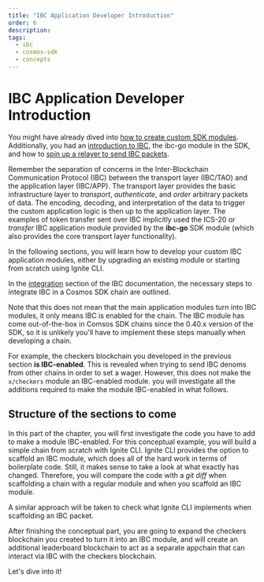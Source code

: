 ```yaml
---
title: "IBC Application Developer Introduction"
order: 6
description: 
tags: 
  - ibc
  - cosmos-sdk
  - concepts
---
```


# IBC Application Developer Introduction

You might have already dived into [how to create custom SDK modules](/tutorials/7-understand-sdk-modules/index.md). Additionally, you had an [introduction to IBC](/academy/3-ibc/what-is-ibc.md), the ibc-go module in the SDK, and how to [spin up a relayer to send IBC packets](/hands-on-exercise/4-ibc-adv/relayer-intro.md).

Remember the separation of concerns in the Inter-Blockchain Communication Protocol (IBC) between the transport layer (IBC/TAO) and the application layer (IBC/APP). The transport layer provides the basic infrastructure layer to _transport_, _authenticate_, and _order_ arbitrary packets of data. The encoding, decoding, and interpretation of the data to trigger the custom application logic is then up to the application layer. The examples of token transfer sent over IBC implicitly used the ICS-20 or _transfer_ IBC application module provided by the **ibc-go** SDK module (which also provides the core transport layer functionality).

In the following sections, you will learn how to develop your custom IBC application modules, either by upgrading an existing module or starting from scratch using Ignite CLI.

<HighlightBox type="docs">

In the [integration](https://ibc.cosmos.network/v3.0.0/ibc/integration.html) section of the IBC documentation, the necessary steps to integrate IBC in a Cosmos SDK chain are outlined.

Note that this does not mean that the main application modules turn into IBC modules, it only means IBC is enabled for the chain. The IBC module has come out-of-the-box in Comsos SDK chains since the 0.40.x version of the SDK, so it is unlikely you'll have to implement these steps manually when developing a chain.

For example, the checkers blockchain you developed in the previous section **is IBC-enabled**. This is revealed when trying to send IBC denoms from other chains in order to set a wager. However, this does not make the `x/checkers` module an IBC-enabled module. you will investigate all the additions required to make the module IBC-enabled in what follows.

</HighlightBox>

## Structure of the sections to come

In this part of the chapter, you will first investigate the code you have to add to make a module IBC-enabled. For this conceptual example, you will build a simple chain from scratch with Ignite CLI. Ignite CLI provides the option to scaffold an IBC module, which does all of the hard work in terms of boilerplate code. Still, it makes sense to take a look at what exactly has changed. Therefore, you will compare the code with a _git diff_ when scaffolding a chain with a regular module and when you scaffold an IBC module.

A similar approach will be taken to check what Ignite CLI implements when scaffolding an IBC packet.

After finishing the conceptual part, you are going to expand the checkers blockchain you created to turn it into an IBC module, and will create an additional leaderboard blockchain to act as a separate appchain that can interact via IBC with the checkers blockchain.

<!-- TODO: add link to checkers extension tutorial -->

Let's dive into it!
